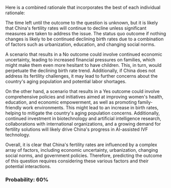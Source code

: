 Here is a combined rationale that incorporates the best of each individual rationale:

The time left until the outcome to the question is unknown, but it is likely that China's fertility rates will continue to decline unless significant measures are taken to address the issue. The status quo outcome if nothing changes is likely to be continued declining birth rates due to a combination of factors such as urbanization, education, and changing social norms.

A scenario that results in a No outcome could involve continued economic uncertainty, leading to increased financial pressures on families, which might make them even more hesitant to have children. This, in turn, would perpetuate the declining birth rate trend. Additionally, if China does not address its fertility challenges, it may lead to further concerns about the country's aging population and potential labor shortages.

On the other hand, a scenario that results in a Yes outcome could involve comprehensive policies and initiatives aimed at improving women's health, education, and economic empowerment, as well as promoting family-friendly work environments. This might lead to an increase in birth rates, helping to mitigate the country's aging population concerns. Additionally, continued investment in biotechnology and artificial intelligence research, collaborations with international organizations, and a growing demand for fertility solutions will likely drive China's progress in AI-assisted IVF technology.

Overall, it is clear that China's fertility rates are influenced by a complex array of factors, including economic uncertainty, urbanization, changing social norms, and government policies. Therefore, predicting the outcome of this question requires considering these various factors and their potential interactions.

### Probability: 60%